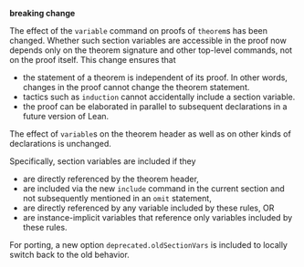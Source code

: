 **breaking change**

The effect of the `variable` command on proofs of `theorem`s has been changed. Whether such section variables are accessible in the proof now depends only on the theorem signature and other top-level commands, not on the proof itself.
This change ensures that
* the statement of a theorem is independent of its proof. In other words, changes in the proof cannot change the theorem statement.
* tactics such as `induction` cannot accidentally include a section variable.
* the proof can be elaborated in parallel to subsequent declarations in a future version of Lean.

The effect of `variable`s on the theorem header as well as on other kinds of declarations is unchanged.

Specifically, section variables are included if they
* are directly referenced by the theorem header,
* are included via the new `include` command in the current section and not subsequently mentioned in an `omit` statement,
* are directly referenced by any variable included by these rules, OR
* are instance-implicit variables that reference only variables included by these rules.

For porting, a new option `deprecated.oldSectionVars` is included to locally switch back to the old behavior.
